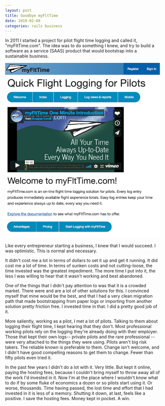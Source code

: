 ```yaml
---
layout: post
title: Goodbye myFltTime
date: 2019-02-09
categories: rails business
---
```

In 2011 I started a project for pilot flight time logging and called it,
"myFltTime.com". The idea was to do something I knew, and try to build a
software as a service (SAAS) product that would bootstrap into a sustainable
business.

![myFltTime.com landing page](/assets/images/myFltTime.png)

Like every entrepreneur starting a business, I knew that I would succeed.
I was optimistic. This is normal and necessary.

It didn't cost me a lot in terms of dollars to set it up and get it running.
It did cost me a lot of time. In terms of sunken costs and not cutting-loose,
the time invested was the greatest impediment. The more time I put into it,
the less I was willing to hear that it wasn't working and best abandoned.

One of the things that I didn't pay attention to was that it is a
crowded market. There were and are a lot of other solutions for this.
I convinced myself that mine would be the best, and that I had a very clean
migration path that made bootstrapping from paper logs or importing from
another solution pretty friction free. I invested time in that.
I did a pretty good job of it.

More saliently, working as a pilot, I met a lot of pilots. Talking to
them about logging their flight time, I kept hearing that they don't.
Most professional working pilots rely on the logging they're already
doing with their employer.
Those that kept their own logs-- private pilots and the rare professional
--were very attached to the things they were using. Pilots aren't
big risk takers. The reliable known is preferable to them. Change isn't
welcome, and I didn't have good compelling reasons to get them to change.
Fewer than fifty pilots even tried it.

In the past few years I didn't do a lot with it. Very little. But kept it
online, paying the hosting fees, because I couldn't bring myself to throw
away all of the work I'd invested in it.
Now I'm at the place where I wouldn't know what to do if by some fluke
of economics a dozen or so pilots start using it. Or worse, thousands.
Time having passed, the lost time and effort that I had invested in it
is less of a memory. Shutting it down, at last, feels like a positive.
I save the hosting fees. Money kept in pocket. A win.

